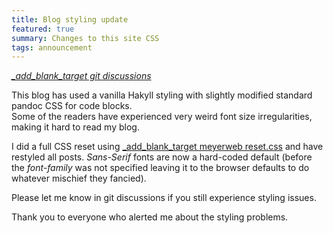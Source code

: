 ```yaml
---
title: Blog styling update
featured: true
summary: Changes to this site CSS
tags: announcement
---
```


_[_add_blank_target git discussions](https://github.com/rpeszek/rpeszek.github.io/discussions/1)_


This blog has used a vanilla Hakyll styling with slightly modified standard pandoc CSS for code blocks.  
Some of the readers have experienced very weird font size irregularities, making it hard to read my blog.  

I did a full CSS reset using [_add_blank_target meyerweb reset.css](https://meyerweb.com/eric/tools/css/reset/reset.css) and have restyled all posts.  _Sans-Serif_ fonts are now a hard-coded default (before the _font-family_ was not specified leaving it to the browser defaults to do whatever mischief they fancied).

Please let me know in git discussions if you still experience styling issues. 

Thank you to everyone who alerted me about the styling problems. 